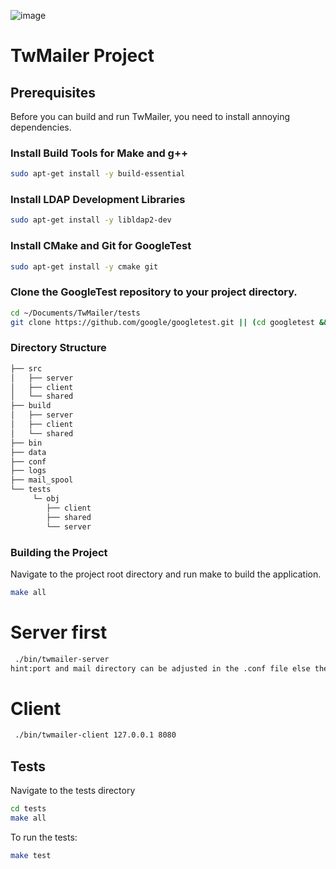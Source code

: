 ![image](https://github.com/ANcpLua/TW-Mailer-Pro/assets/124206820/38be1b2d-aa62-4d11-9f03-accdfd5fc67c)
# TwMailer Project
## Prerequisites
Before you can build and run TwMailer, you need to install annoying dependencies.
### Install Build Tools for Make and g++
```bash
sudo apt-get install -y build-essential
```
### Install LDAP Development Libraries
```bash
sudo apt-get install -y libldap2-dev
```
### Install CMake and Git for GoogleTest
```bash
sudo apt-get install -y cmake git
```
### Clone the GoogleTest repository to your project directory.
```bash
cd ~/Documents/TwMailer/tests
git clone https://github.com/google/googletest.git || (cd googletest && git pull)
```
### Directory Structure
```bash
├── src
│   ├── server
│   ├── client
│   └── shared
├── build
│   ├── server
│   ├── client
│   └── shared
├── bin
├── data
├── conf
├── logs
├── mail_spool
└── tests
     └─ obj
        ├── client
        ├── shared
        └── server
```
### Building the Project
Navigate to the project root directory and run make to build the application.
```bash
make all
```
# Server first
```bash
 ./bin/twmailer-server
hint:port and mail directory can be adjusted in the .conf file else the program does it for you
```
# Client 
```bash
 ./bin/twmailer-client 127.0.0.1 8080
```
## Tests
Navigate to the tests directory
```bash
cd tests
make all
```
To run the tests:
```bash
make test
```

